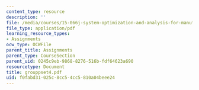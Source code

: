 ```yaml
---
content_type: resource
description: ''
file: /media/courses/15-066j-system-optimization-and-analysis-for-manufacturing-summer-2003/f0fabd31025c8cc54cc5810a04beee24_grouppset4.pdf
file_type: application/pdf
learning_resource_types:
- Assignments
ocw_type: OCWFile
parent_title: Assignments
parent_type: CourseSection
parent_uid: 0245c9eb-9868-8276-516b-fdf64623a690
resourcetype: Document
title: grouppset4.pdf
uid: f0fabd31-025c-8cc5-4cc5-810a04beee24
---
```

